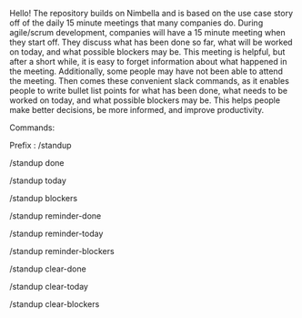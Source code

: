 Hello! The repository builds on Nimbella and is based on the use case story off of the daily 15 minute meetings that many companies do. During agile/scrum development, companies will have a 15 minute meeting when they start off. They discuss what has been done so far, what will be worked on today, and what possible blockers may be. This meeting is helpful, but after a short while, it is easy to forget information about what happened in the meeting. Additionally, some people may have not been able to attend the meeting. Then comes these convenient slack commands, as it enables people to write bullet list points for what has been done, what needs to be worked on today, and what possible blockers may be. This helps people make better decisions, be more informed, and improve productivity.

Commands:

Prefix : /standup

/standup done <string>

/standup today <string>

/standup blockers <string>

/standup reminder-done 

/standup reminder-today

/standup reminder-blockers

/standup clear-done

/standup clear-today

/standup clear-blockers
